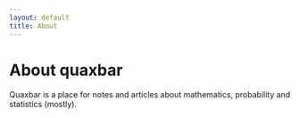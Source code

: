 ```yaml
---
layout: default
title: About
---
```


# About quaxbar

Quaxbar is a place for notes and articles about mathematics, probability and statistics (mostly).

